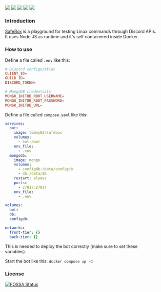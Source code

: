 ![](https://img.shields.io/github/license/classy-giraffe/SafeBox)
![](https://img.shields.io/github/stars/classy-giraffe/SafeBox)
![](https://img.shields.io/github/forks/classy-giraffe/SafeBox)
![](https://img.shields.io/github/workflow/status/classy-giraffe/SafeBox/CI)
![](https://app.fossa.com/api/projects/git%2Bgithub.com%2Fclassy-giraffe%2FSafeBox.svg?type=shield)

### Introduction
[SafeBox](https://github.com/classy-giraffe/SafeBox) is a playground for testing Linux commands through Discord APIs. It uses Node JS as runtime and it's self containered inside Docker.

### How to use
Define a file called `.env` like this:
```conf
# Discord configuration
CLIENT_ID=
GUILD_ID=
DISCORD_TOKEN=

# MongoDB credentials
MONGO_INITDB_ROOT_USERNAME=
MONGO_INITDB_ROOT_PASSWORD=
MONGO_INITDB_URL=
```
Define a file called `compose.yaml` like this:
```yaml
services:
  bot:
    image: tommy03/safebox
    volumes:
      - bot:/bot
    env_file:
      - .env
  mongodb:
    image: mongo
    volumes:
      - configdb:/data/configdb
      - db:/data/db
    restart: always
    ports:
      - 27017:27017
    env_file:
      - .env

volumes:
  bot:
  db:
  configdb:

networks:
  front-tier: {}
  back-tier: {}
```
This is needed to deploy the bot correctly (make sure to set these variables).

Start the bot like this: `docker compose up -d`

### License
[![FOSSA Status](https://app.fossa.com/api/projects/git%2Bgithub.com%2Fclassy-giraffe%2FSafeBox.svg?type=large)](https://app.fossa.com/projects/git%2Bgithub.com%2Fclassy-giraffe%2FSafeBox?ref=badge_large)
